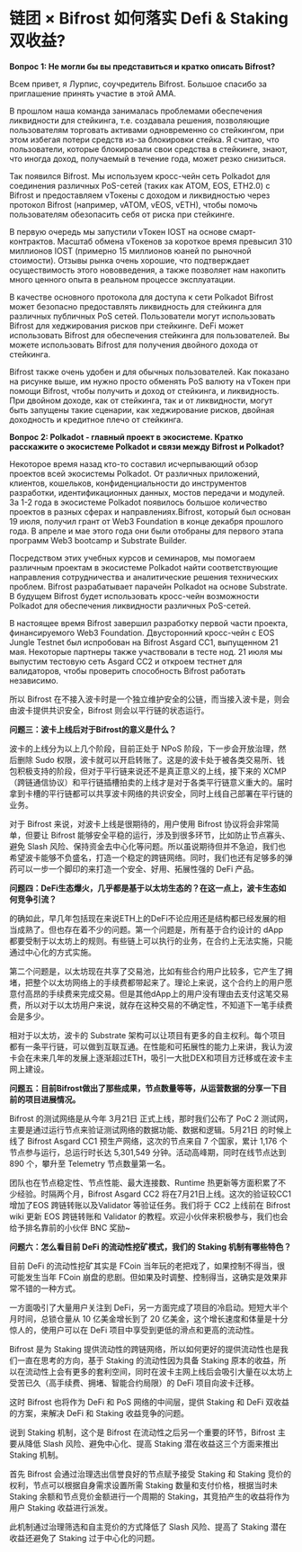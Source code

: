 # 链团 × Bifrost 如何落实 Defi & Staking 双收益?

**Вопрос 1: Не могли бы вы представиться и кратко описать Bifrost?**

Всем привет, я Лурпис, соучредитель Bifrost. Большое спасибо за приглашение принять участие в этой AMA.

В прошлом наша команда занималась проблемами обеспечения ликвидности для стейкинга, т.е. создавала решения, позволяющие пользователям торговать активами одновременно со стейкингом, при этом избегая потери средств из-за блокировки стейка. Я считаю, что пользователи, которые блокировали свои средства в стейкинге, знают, что иногда доход, получаемый в течение года, может резко снизиться.

Так появился Bifrost. Мы используем кросс-чейн сеть Polkadot для соединения различных PoS-сетей (таких как ATOM, EOS, ETH2.0) с Bifrost и предоставляем vТокены с доходом и ликвидностью через протокол Bifrost (например, vATOM, vEOS, vETH), чтобы помочь пользователям обезопасить себя от риска при стейкинге.

В первую очередь мы запустили vТокен IOST на основе смарт-контрактов. Масштаб обмена vТокенов за короткое время превысил 310 миллионов IOST (примерно 15 миллионов юаней по рыночной стоимости). Отзывы рынка очень хорошие, что подтверждает осуществимость этого нововведения, а также позволяет нам накопить много ценного опыта в реальном процессе эксплуатации.

В качестве основного протокола для доступа к сети Polkadot Bifrost может безопасно предоставлять ликвидность для стейкинга для различных публичных PoS сетей. Пользователи могут использовать Bifrost для хеджирования рисков при стейкинге. DeFi может использовать Bifrost для обеспечения стейкинга для пользователей. Вы можете использовать Bifrost для получения двойного дохода от стейкинга.

Bifrost также очень удобен и для обычных пользователей. Как показано на рисунке выше, им нужно просто обменять PoS валюту на vТокен при помощи Bifrost, чтобы получить и доход от стейкинга, и ликвидность. При двойном доходе, как от стейкинга, так и от ликвидности, могут быть запущены такие сценарии, как хеджирование рисков, двойная доходность и кредитное плечо от стейкинга.

**Вопрос 2: Polkadot - главный проект в экосистеме. Кратко расскажите о экосистеме Polkadot и связи между Bifrost и Polkadot?**

Некоторое время назад кто-то составил исчерпывающий обзор проектов всей экосистемы Polkadot. От различных приложений, клиентов, кошельков, конфиденциальности до инструментов разработки, идентификационных данных, мостов передачи и модулей. За 1-2 года в экосистеме Polkadot появилось большое количество проектов в разных сферах и направлениях.Bifrost, который был основан 19 июля, получил грант от Web3 Foundation в конце декабря прошлого года. В апреле и мае этого года они были отобраны для первого этапа программ Web3 bootcamp и Substrate Builder.

Посредством этих учебных курсов и семинаров, мы помогаем различным проектам в экосистеме Polkadot найти соответствующие направления сотрудничества и аналитические решения технических проблем. Bifrost разрабатывает парачейн Polkadot на основе Substrate. В будущем Bifrost будет использовать кросс-чейн возможности Polkadot для обеспечения ликвидности различных PoS-сетей.

В настоящее время Bifrost завершил разработку первой части проекта, финансируемого Web3 Foundation. Двусторонний кросс-чейн с EOS Jungle Testnet был испробован на Bifrost Asgard CC1, выпущенном 21 мая. Некоторые партнеры также участвовали в тесте нод. 21 июля мы выпустим тестовую сеть Asgard CC2 и откроем тестнет для валидаторов, чтобы проверить способность Bifrost работать независимо.

所以 Bifrost 在不接入波卡时是一个独立维护安全的公链，而当接入波卡是，则会由波卡提供共识安全，Bifrost 则会以平行链的状态运行。

**问题三：波卡上线后对于Bifrost的意义是什么？**

波卡的上线分为以上几个阶段，目前正处于 NPoS 阶段，下一步会开放治理，然后删除 Sudo 权限，波卡就可以开启转账了。这是的波卡处于被各类交易所、钱包积极支持的阶段，但对于平行链来说还不是真正意义的上线，接下来的 XCMP（跨链通信协议）和平行链插槽拍卖的上线才是对于各类平行链意义重大的。届时拿到卡槽的平行链都可以共享波卡网络的共识安全，同时上线自己部署在平行链的业务。

对于 Bifrost 来说，对波卡上线是很期待的，用户使用 Bifrost 协议将会非常简单，但要让 Bifrost 能够安全平稳的运行，涉及到很多环节，比如防止节点寡头、避免 Slash 风险、保持资金去中心化等问题。所以虽说期待但并不急迫，我们也希望波卡能够不负盛名，打造一个稳定的跨链网络。同时，我们也还有足够多的弹药可以一步一个脚印的来打造一个安全、好用、拓展性强的 DeFi 产品。

**问题四：DeFi生态爆火，几乎都是基于以太坊生态的？在这一点上，波卡生态如何竞争引流？**

的确如此，早几年包括现在来说ETH上的DeFi不论应用还是结构都已经发展的相当成熟了。但也存在着不少的问题。第一个问题是，所有基于合约设计的 dApp 都要受制于以太坊上的规则。有些链上可以执行的业务，在合约上无法实施，只能通过中心化的方式实施。

第二个问题是，以太坊现在共享了交易池，比如有些合约用户比较多，它产生了拥堵，把整个以太坊网络上的手续费都带起来了。理论上来说，这个合约上的用户愿意付高昂的手续费来完成交易。但是其他dApp上的用户没有理由去支付这笔交易费，所以对于以太坊用户来说，就存在这种交易的不确定性，不知道下一笔手续费会是多少。

相对于以太坊，波卡的 Substrate 架构可以让项目有更多的自主权利。每个项目都有一条平行链，可以做到互联互通。在性能和可拓展性的能力上来讲，我认为波卡会在未来几年的发展上逐渐超过ETH，吸引一大批DEX和项目方迁移或在波卡主网上建设。

**问题五：目前Bifrost做出了那些成果，节点数量等等，从运营数据的分享一下目前的项目进展情况。**

Bifrost 的测试网络是从今年 3月21日 正式上线，那时我们公布了 PoC 2 测试网，主要是通过运行节点来验证测试网络的数据功能、数据和逻辑。5月21日 的时候上线了 Bifrost Asgard CC1 预生产网络，这次的节点来自 7 个国家，累计 1,176 个节点参与运行，总运行时长达 5,301,549 分钟。活动高峰期，同时在线节点达到 890 个，攀升至 Telemetry 节点数量第一名。

团队也在节点稳定性、节点性能、最大连接数、Runtime 热更新等方面积累了不少经验。时隔两个月，Bifrost Asgard CC2 将在7月21日上线。这次的验证较CC1增加了EOS 跨链转账以及Validator 等验证任务。我们将于 CC2 上线前在 Bifrost wiki 更新 EOS 跨链转账和 Validator 的教程。欢迎小伙伴来积极参与，我们也会给予排名靠前的小伙伴 BNC 奖励~

**问题六：怎么看目前 DeFi 的流动性挖矿模式，我们的 Staking 机制有哪些特色？**

目前 DeFi 的流动性挖矿其实是 FCoin 当年玩的老把戏了，如果控制不得当，很可能发生当年 FCoin 崩盘的悲剧。但如果及时调整、控制得当，这确实是效果非常不错的一种方式。

一方面吸引了大量用户关注到 DeFi，另一方面完成了项目的冷启动。短短大半个月时间，总锁仓量从 10 亿美金增长到了 20 亿美金，这个增长速度和体量是十分惊人的，使用户可以在 DeFi 项目中享受到更低的滑点和更高的流动性。

Bifrost 是为 Staking 提供流动性的跨链网络，所以如何更好的提供流动性也是我们一直在思考的方向，基于 Staking 的流动性因为具备 Staking 原本的收益，所以在流动性上会有更多的套利空间，同时在波卡主网上线后会吸引大量在以太坊上受苦已久（高手续费、拥堵、智能合约局限）的 DeFi 项目向波卡迁移。

这时 Bifrost 也将作为 DeFi 和 PoS 网络的中间层，提供 Staking 和 DeFi 双收益的方案，来解决 DeFi 和 Staking 收益竞争的问题。

说到 Staking 机制，这个是 Bifrost 在流动性之后另一个重要的环节，Bifrost 主要从降低 Slash 风险、避免中心化、提高 Staking 潜在收益这三个方面来推出 Staking 机制。

首先 Bifrost 会通过治理选出信誉良好的节点赋予接受 Staking 和 Staking 竞价的权利，节点可以根据自身需求设置所需 Staking 数量和支付价格，根据当时未 Staking 余额和节点竞价金额进行一个周期的 Staking，其竞拍产生的收益将作为用户 Staking 收益进行派发。

此机制通过治理筛选和自主竞价的方式降低了 Slash  风险、提高了 Staking 潜在收益还避免了 Staking 过于中心化的问题。
